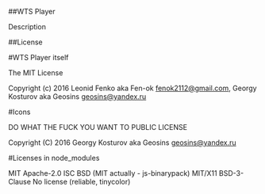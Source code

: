 ##WTS Player

Description

##License

#WTS Player itself

The MIT License

Copyright (c) 2016 Leonid Fenko aka Fen-ok <fenok2112@gmail.com>, Georgy Kosturov aka Geosins <geosins@yandex.ru>

#Icons

DO WHAT THE FUCK YOU WANT TO PUBLIC LICENSE

Copyright (C) 2016 Georgy Kosturov aka Geosins <geosins@yandex.ru>

#Licenses in node_modules

MIT
Apache-2.0
ISC
BSD (MIT actually - js-binarypack)
MIT/X11
BSD-3-Clause
No license (reliable, tinycolor)